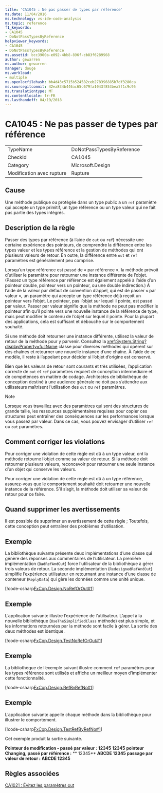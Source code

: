 ```yaml
---
title: 'CA1045 : Ne pas passer de types par référence'
ms.date: 11/04/2016
ms.technology: vs-ide-code-analysis
ms.topic: reference
f1_keywords:
- CA1045
- DoNotPassTypesByReference
helpviewer_keywords:
- CA1045
- DoNotPassTypesByReference
ms.assetid: bcc3900a-e092-4bb8-896f-cb83f6289968
author: gewarren
ms.author: gewarren
manager: douge
ms.workload:
- multiple
ms.openlocfilehash: bb4d43c5715b524582ceb278396885b7df3280ca
ms.sourcegitcommit: 42ea834b446ac65c679fa1043f853bea5f1c9c95
ms.translationtype: MT
ms.contentlocale: fr-FR
ms.lasthandoff: 04/19/2018
---
```

# <a name="ca1045-do-not-pass-types-by-reference"></a>CA1045 : Ne pas passer de types par référence
|||
|-|-|
|TypeName|DoNotPassTypesByReference|
|CheckId|CA1045|
|Category|Microsoft.Design|
|Modification avec rupture|Rupture|

## <a name="cause"></a>Cause
 Une méthode publique ou protégée dans un type public a un `ref` paramètre qui accepte un type primitif, un type référence ou un type valeur qui ne fait pas partie des types intégrés.

## <a name="rule-description"></a>Description de la règle
 Passer des types par référence (à l’aide de `out` ou `ref`) nécessite une certaine expérience des pointeurs, de comprendre la différence entre les types valeur et les types référence et la gestion de méthodes qui ont plusieurs valeurs de retour. En outre, la différence entre `out` et `ref` paramètres est généralement peu comprise.

 Lorsqu’un type référence est passé de « par référence », la méthode prévoit d’utiliser le paramètre pour retourner une instance différente de l’objet. (Passez un type référence par référence est également appelé à l’aide d’un pointeur double, pointeur vers un pointeur, ou une double indirection.) À l’aide de la valeur par défaut de convention d’appel, qui est de passer « par valeur », un paramètre qui accepte un type référence déjà reçoit un pointeur vers l’objet. Le pointeur, pas l’objet sur lequel il pointe, est passé par valeur. Passer par valeur signifie que la méthode ne peut pas modifier le pointeur afin qu’il pointe vers une nouvelle instance de la référence de type, mais peut modifier le contenu de l’objet sur lequel il pointe. Pour la plupart des applications, cela est suffisant et débouche sur le comportement souhaité.

 Si une méthode doit retourner une instance différente, utilisez la valeur de retour de la méthode pour y parvenir. Consultez la <xref:System.String?displayProperty=fullName> classe pour diverses méthodes qui opèrent sur des chaînes et retourner une nouvelle instance d’une chaîne. À l’aide de ce modèle, il reste à l’appelant pour décider si l’objet d’origine est conservé.

 Bien que les valeurs de retour sont courants et très utilisées, l’application correcte de `out` et `ref` paramètres requiert de conception intermédiaire et de compétences en matière de codage. Architectes de bibliothèque de conception destiné à une audience générale ne doit pas s’attendre aux utilisateurs maîtrisent l’utilisation des `out` ou `ref` paramètres.

> [!NOTE]
>  Lorsque vous travaillez avec des paramètres qui sont des structures de grande taille, les ressources supplémentaires requises pour copier ces structures peut entraîner des conséquences sur les performances lorsque vous passez par valeur. Dans ce cas, vous pouvez envisager d’utiliser `ref` ou `out` paramètres.

## <a name="how-to-fix-violations"></a>Comment corriger les violations
 Pour corriger une violation de cette règle est dû à un type valeur, ont la méthode retourne l’objet comme sa valeur de retour. Si la méthode doit retourner plusieurs valeurs, reconcevoir pour retourner une seule instance d’un objet qui conserve les valeurs.

 Pour corriger une violation de cette règle est dû à un type référence, assurez-vous que le comportement souhaité doit retourner une nouvelle instance de la référence. S’il s’agit, la méthode doit utiliser sa valeur de retour pour ce faire.

## <a name="when-to-suppress-warnings"></a>Quand supprimer les avertissements
 Il est possible de supprimer un avertissement de cette règle ; Toutefois, cette conception peut entraîner des problèmes d’utilisation.

## <a name="example"></a>Exemple
 La bibliothèque suivante présente deux implémentations d’une classe qui génère des réponses aux commentaires de l’utilisateur. La première implémentation (`BadRefAndOut`) force l’utilisateur de la bibliothèque à gérer trois valeurs de retour. La seconde implémentation (`RedesignedRefAndOut`) simplifie l’expérience utilisateur en retournant une instance d’une classe de conteneur (`ReplyData`) qui gère les données comme une unité unique.

 [!code-csharp[FxCop.Design.NoRefOrOut#1](../code-quality/codesnippet/CSharp/ca1045-do-not-pass-types-by-reference_1.cs)]

## <a name="example"></a>Exemple
 L’application suivante illustre l’expérience de l’utilisateur. L’appel à la nouvelle bibliothèque (`UseTheSimplifiedClass` méthode) est plus simple, et les informations retournées par la méthode sont facile à gérer. La sortie des deux méthodes est identique.

 [!code-csharp[FxCop.Design.TestNoRefOrOut#1](../code-quality/codesnippet/CSharp/ca1045-do-not-pass-types-by-reference_2.cs)]

## <a name="example"></a>Exemple
 La bibliothèque de l’exemple suivant illustre comment `ref` paramètres pour les types référence sont utilisés et affiche un meilleur moyen d’implémenter cette fonctionnalité.

 [!code-csharp[FxCop.Design.RefByRefNo#1](../code-quality/codesnippet/CSharp/ca1045-do-not-pass-types-by-reference_3.cs)]

## <a name="example"></a>Exemple
 L’application suivante appelle chaque méthode dans la bibliothèque pour illustrer le comportement.

 [!code-csharp[FxCop.Design.TestRefByRefNo#1](../code-quality/codesnippet/CSharp/ca1045-do-not-pass-types-by-reference_4.cs)]

 Cet exemple produit la sortie suivante.

 **Pointeur de modification - passé par valeur :**
**12345**
**12345**
**pointeur Changing, passé par référence :** 
 ** 12345**
**ABCDE 12345**
**passage par valeur de retour :**
**ABCDE 12345**
## <a name="related-rules"></a>Règles associées
 [CA1021 : Évitez les paramètres out](../code-quality/ca1021-avoid-out-parameters.md)